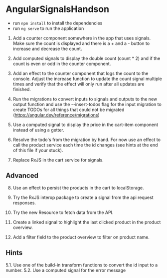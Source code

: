 # AngularSignalsHandson

- run `npm install` to install the dependencies
- run `ng serve` to run the application


1. Add a counter component somewhere in the app that uses signals. Make sure the count is displayed and there is a + and a - button to increase and decrease the count.

2. Add computed signals to display the double count (count * 2) and if the count is even or odd in the counter component. 

3. Add an effect to the counter component that logs the count to the console. Adjust the increase function to update the count signal multiple times and verify that the effect will only run after all updates are finished.

4. Run the migrations to convert inputs to signals and outputs to the new output function and use the --insert-todos flag for the input migration to create TODOs for all things that could not be migrated (https://angular.dev/reference/migrations)

5. Use a computed signal to display the price in the cart-item component instead of using a getter.

6. Resolve the todo's from the migration by hand. For now use an effect to call the product service each time the id changes (see hints at the end of this file if your stuck).

7. Replace RxJS in the cart service for signals.

## Advanced
8. Use an effect to persist the products in the cart to localStorage.

9. Try the RxJS interop package to create a signal from the api request responses.

10. Try the new Resource to fetch data from the API.

11. Create a linked signal to highlight the last clicked product in the product overview.

12. Add a filter field to the product overview to filter on product name.

## Hints
5.1. Use one of the build-in transform functions to convert the id input to a number.
5.2. Use a computed signal for the error message

